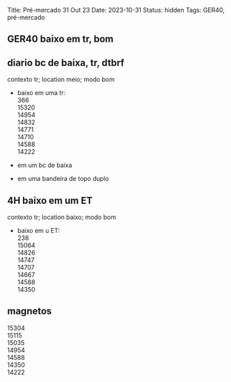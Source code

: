 Title: Pré-mercado 31 Out 23
Date: 2023-10-31
Status: hidden
Tags: GER40, pré-mercado

## GER40 baixo em tr, bom  

## diario   bc de baixa, tr, dtbrf  
contexto tr; location meio; modo bom  

* baixo em uma tr:  
366  
15320  
14954  
14832  
14771  
14710  
14588  
14222  


* em um bc de baixa  
* em uma bandeira de topo duplo  

## 4H   baixo em um ET  
contexto tr; location baixo; modo  bom  

* baixo em u ET:  
238  
15064  
14826  
14747  
14707  
14667  
14588  
14350  


## magnetos  
15304      
15115  
15035  
14954  
14588  
14350  
14222  
